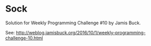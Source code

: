 # Sock

Solution for Weekly Programming Challenge #10 by Jamis Buck.

See: http://weblog.jamisbuck.org/2016/10/1/weekly-programming-challenge-10.html
